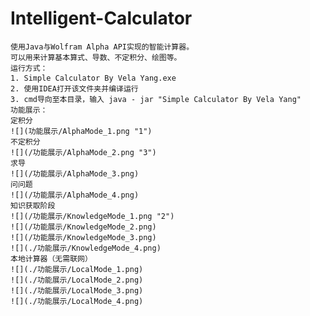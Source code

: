 # Intelligent-Calculator
    使用Java与Wolfram Alpha API实现的智能计算器。
    可以用来计算基本算式、导数、不定积分、绘图等。
    运行方式：
    1. Simple Calculator By Vela Yang.exe
    2. 使用IDEA打开该文件夹并编译运行
    3. cmd导向至本目录，输入 java - jar "Simple Calculator By Vela Yang"
    功能展示：
    定积分
    ![](功能展示/AlphaMode_1.png "1")
    不定积分
    ![](/功能展示/AlphaMode_2.png "3")
    求导
    ![](/功能展示/AlphaMode_3.png)
    问问题
    ![](/功能展示/AlphaMode_4.png)
    知识获取阶段
    ![](/功能展示/KnowledgeMode_1.png "2")
    ![](/功能展示/KnowledgeMode_2.png)
    ![](/功能展示/KnowledgeMode_3.png)
    ![](./功能展示/KnowledgeMode_4.png)
    本地计算器（无需联网）
    ![](./功能展示/LocalMode_1.png)
    ![](./功能展示/LocalMode_2.png)
    ![](./功能展示/LocalMode_3.png)
    ![](./功能展示/LocalMode_4.png)

 
